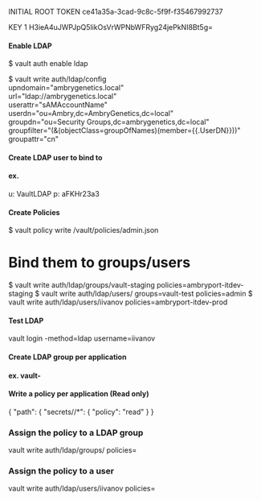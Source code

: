 INITIAL ROOT TOKEN
ce41a35a-3cad-9c8c-5f9f-f35467992737


KEY 1
H3ieA4uJWPJpQ5IikOsVrWPNbWFRyg24jePkNI8Bt5g=


#### Enable LDAP

$ vault auth enable ldap

$ vault write auth/ldap/config \
    upndomain="ambrygenetics.local" \
	  url="ldap://ambrygenetics.local" \
    userattr="sAMAccountName" \
    userdn="ou=Ambry,dc=AmbryGenetics,dc=local" \
    groupdn="ou=Security Groups,dc=ambrygenetics,dc=local"  \
    groupfilter="(&(objectClass=groupOfNames)(member={{.UserDN}}))" \
    groupattr="cn"

#### Create LDAP user to bind to 
#### ex. 

u: VaultLDAP
p: aFKHr23a3

#### Create Policies 

$ vault policy write <admins> /vault/policies/admin.json

# Bind them to groups/users

$ vault write auth/ldap/groups/vault-staging policies=ambryport-itdev-staging
$ vault write auth/ldap/users/<user> groups=vault-test policies=admin
$ vault write auth/ldap/users/iivanov policies=ambryport-itdev-prod

#### Test LDAP

vault login -method=ldap username=iivanov

#### Create LDAP group per application
#### ex. vault-<APPLICATION>

#### Write a policy per application (Read only)

{
  "path": {
    "secrets/<APPLICATION>/*": {
      "policy": "read"
    }
  }

### Assign the policy to a LDAP group

vault write auth/ldap/groups/<APPLICATION> policies=<READONLYPOLICY>

### Assign the policy to a user 

vault write auth/ldap/users/iivanov policies=<WRITEREADPOLICY>